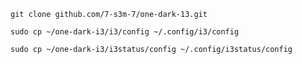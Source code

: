 ```git clone github.com/7-s3m-7/one-dark-13.git```

```sudo cp ~/one-dark-i3/i3/config ~/.config/i3/config```

```sudo cp ~/one-dark-i3/i3status/config ~/.config/i3status/config```
